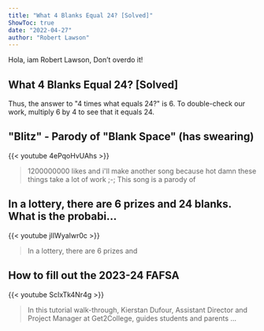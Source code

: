 ```yaml
---
title: "What 4 Blanks Equal 24? [Solved]"
ShowToc: true 
date: "2022-04-27"
author: "Robert Lawson" 
---
```


Hola, iam Robert Lawson, Don’t overdo it!
## What 4 Blanks Equal 24? [Solved]
Thus, the answer to "4 times what equals 24?" is 6. To double-check our work, multiply 6 by 4 to see that it equals 24.

## "Blitz" - Parody of "Blank Space" (has swearing)
{{< youtube 4ePqoHvUAhs >}}
>1200000000 likes and i'll make another song because hot damn these things take a lot of work ;-; This song is a parody of 

## In a lottery, there are 6 prizes and 24 blanks. What is the probabi...
{{< youtube jIIWyaIwr0c >}}
>In a lottery, there are 6 prizes and 

## How to fill out the 2023-24 FAFSA
{{< youtube ScIxTk4Nr4g >}}
>In this tutorial walk-through, Kierstan Dufour, Assistant Director and Project Manager at Get2College, guides students and parents ...

